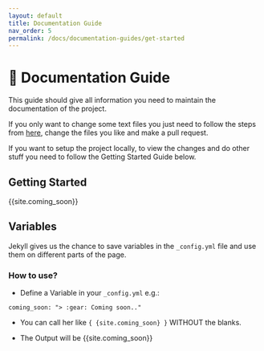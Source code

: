 ```yaml
---
layout: default
title: Documentation Guide
nav_order: 5
permalink: /docs/documentation-guides/get-started
---
```


# :book: Documentation Guide

This guide should give all information you need to maintain the documentation of the project.


If you only want to change some text files you just need to follow the steps from [here](/docs/development-guides/contribution), change the files you like and make a pull request.

If you want to setup the project locally, to view the changes and do other stuff you need to follow the Getting Started Guide below.


## **Getting Started**
{{site.coming_soon}}

## **Variables**
Jekyll gives us the chance to save variables in the `_config.yml` file and use them on different parts of the page.

### **How to use?**
- Define a Variable in your `_config.yml`
e.g.:
```
coming_soon: "> :gear: Coming soon.."
```

- You can call her like `{ {site.coming_soon} }` WITHOUT the blanks.

- The Output will be {{site.coming_soon}}